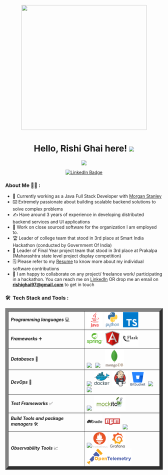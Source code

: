 <body>

<p align="center">
<img width="400" height="400" src="https://thumbs.dreamstime.com/b/programmer-man-vector-stylized-young-developer-person-classic-professional-coding-software-typing-code-flat-cartoon-illustration-101754565.jpg">
</p>

<h1 align="center">Hello, Rishi Ghai here!
<img src="https://media.giphy.com/media/hvRJCLFzcasrR4ia7z/giphy.gif" width="40"></h1>

<p align="center">
<img align="center" src="https://media1.giphy.com/media/USV0ym3bVWQJJmNu3N/giphy.gif?cid=ecf05e47int1akjc2pdxlhknc1xd6osidnl9i12vilcljj0b&rid=giphy.gif&ct=g" width="100"/>
</p>
<p align="center">
<a href="https://www.linkedin.com/in/rishi-ghai-7675b3184/"><img src="https://img.shields.io/badge/LinkedIn-blue?style=for-the-badge&logo=linkedin&logoColor=white" alt="LinkedIn Badge"></a>
</p>


### About Me 👨‍💻 :

- 🏢 Currently working as a Java Full Stack Developer with <a href="https://www.morganstanley.com">Morgan Stanley</a>
- ⌨️ Extremely passionate about building scalable backend solutions to solve complex problems
- ✍️ Have around 3 years of experience in developing distributed backend services and UI applications
- 📕 Work on close sourced software for the organization I am employed to.
- 🏆 Leader of college team that stood in 3rd place at Smart India Hackathon (conducted by Government Of India)
- 🏅 Leader of Final Year project team that stood in 3rd place at Prakalpa (Maharashtra state level project display competition)
- 🗒️ Please refer to my [Resume](Rishi's%20Resume.pdf) to know more about my individual software contributions
- 🤝 I am happy to collaborate on any project/ freelance work/ participating in a hackathon. You can reach me on <a href="https://www.linkedin.com/in/rishi-ghai-7675b3184/">LinkedIn</a> OR drop me an email on <b>rishighai97@gmail.com</b> to get in touch

### 🛠 &nbsp;Tech Stack and Tools :
<table border="10">

<tr>
    <td>
    <b><i>Programming languages</i></b> 💻
    </td>
    <td>
        <img height="50" src="https://raw.githubusercontent.com/devicons/devicon/master/icons/java/java-plain-wordmark.svg">&nbsp;&nbsp;<img height="50" src="https://raw.githubusercontent.com/devicons/devicon/master/icons/python/python-original-wordmark.svg">&nbsp;&nbsp;<img height="50" src="https://raw.githubusercontent.com/devicons/devicon/master/icons/typescript/typescript-plain.svg">
    </td>
</tr>

<tr>
    <td><b><i>Frameworks</i></b> ➕</td>
    <td>
        <img height="50" src="https://raw.githubusercontent.com/devicons/devicon/master/icons/spring/spring-original-wordmark.svg">&nbsp;&nbsp;<img height="50" src="https://raw.githubusercontent.com/devicons/devicon/master/icons/angularjs/angularjs-original.svg">&nbsp;&nbsp;<img height="50" src="https://raw.githubusercontent.com/devicons/devicon/master/icons/flask/flask-original-wordmark.svg">    
    </td>
</tr>

<tr>
    <td><b><i>Databases</i></b> 📁</td>
    <td> 
        <img height="40" src="https://upload.wikimedia.org/wikipedia/commons/f/f4/Elasticsearch_logo.svg">&nbsp;&nbsp; <img height="30" src="https://pipes.datavirtuality.com/wp-content/uploads/sites/2/2021/09/kdb-1-768x206.png"> &nbsp;&nbsp; <img height="60" src="https://raw.githubusercontent.com/devicons/devicon/master/icons/mongodb/mongodb-original-wordmark.svg">
    </td>
</tr>

<tr>
    <td><b><i>DevOps</i></b> 💾 </td>
    <td>
        <img height="50" src="https://upload.wikimedia.org/wikipedia/commons/6/6e/UNIX_logo.svg">&nbsp;&nbsp;<img height="50" src="https://raw.githubusercontent.com/devicons/devicon/master/icons/docker/docker-original-wordmark.svg">&nbsp;&nbsp;<img height="50" src="https://raw.githubusercontent.com/devicons/devicon/master/icons/jenkins/jenkins-original.svg">&nbsp;&nbsp;<img height="50" src="https://raw.githubusercontent.com/devicons/devicon/master/icons/bitbucket/bitbucket-original-wordmark.svg">&nbsp;&nbsp;<img height="50" src="https://upload.wikimedia.org/wikipedia/commons/7/77/Apache_ZooKeeper_logo.svg">&nbsp;&nbsp;<img height="50" src="https://logodix.com/logo/1967091.png">&nbsp;&nbsp;
    </td>
</tr>

<tr>
    <td><b><i>Test Frameworks</i></b> ✅</td>
    <td>
        <img height="50" src="https://junit.org/junit4/images/junit5-banner.png">&nbsp;&nbsp;<img height="50" src="https://raw.githubusercontent.com/mockito/mockito/main/src/javadoc/org/mockito/logo.png">
    </td>
</tr>

<tr>
    <td><b><i>Build Tools and package managers</i></b> 🛠️</td>
    <td>
        <img height="50" src="https://raw.githubusercontent.com/devicons/devicon/master/icons/gradle/gradle-plain-wordmark.svg">&nbsp;&nbsp;<img height="50" src="https://raw.githubusercontent.com/devicons/devicon/master/icons/npm/npm-original-wordmark.svg">&nbsp;&nbsp;<img height="50" src="https://toppng.com/uploads/preview/jfrog-artifactory-ico-11562993736qsiwwo3mrn.png">
    </td>
</tr>

<tr>
    <td><b><i>Observability Tools</i></b> 📈 </td>
    <td>
        <img height="50" src="https://symbols.getvecta.com/stencil_86/23_kibana.6039c2abab.png"><img height="50" src="https://raw.githubusercontent.com/devicons/devicon/master/icons/prometheus/prometheus-original-wordmark.svg">&nbsp;&nbsp;<img height="50" src="https://raw.githubusercontent.com/devicons/devicon/master/icons/grafana/grafana-original-wordmark.svg">&nbsp;&nbsp;<img height="50" src="https://raw.githubusercontent.com/open-telemetry/opentelemetry-rust/main/assets/logo-text.png">
    </td>
</tr>

</table>

</body>
